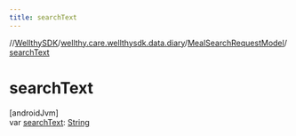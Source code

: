 ```yaml
---
title: searchText
---
```

//[WellthySDK](../../../index.html)/[wellthy.care.wellthysdk.data.diary](../index.html)/[MealSearchRequestModel](index.html)/[searchText](search-text.html)



# searchText



[androidJvm]\
var [searchText](search-text.html): [String](https://kotlinlang.org/api/latest/jvm/stdlib/kotlin/-string/index.html)




